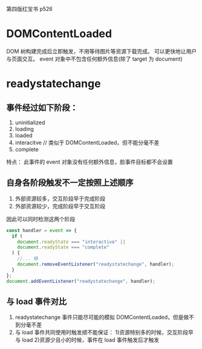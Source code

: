 <!-- @format -->

第四版红宝书 p526

# DOMContentLoaded

DOM 树构建完成后立即触发，不用等待图片等资源下载完成。
可以更快地让用户与页面交互。
event 对象中不包含任何额外信息(除了 target 为 document)

# readystatechange

## 事件经过如下阶段：

1. uninitialized
2. loading
3. loaded
4. interacitve // 类似于 DOMContentLoaded，但不能分毫不差
5. complete

特点： 此事件的 event 对象没有任何额外信息，脸事件目标都不会设置

## 自身各阶段触发不一定按照上述顺序

1. 外部资源较多，交互阶段早于完成阶段
2. 外部资源较少，完成阶段早于交互阶段

因此可以同时检测这两个阶段

```javascript
const handler = event => {
  if (
    document.readyState === "interactive" ||
    document.readyState === "complete"
  ) {
    //... 略
    document.removeEventListener("readystatechange", handler);
  }
};
document.addEventListener("readystatechange", handler);
```

## 与 load 事件对比

1. readystatechange 事件只能尽可能的模拟 DOMContentLoaded，但是做不到分毫不差
2. 与 load 事件共同使用时触发顺不能保证： 1)资源特别多的时候，交互阶段早与 load 2)资源少且小的时候，事件在 load 事件触发后才触发
